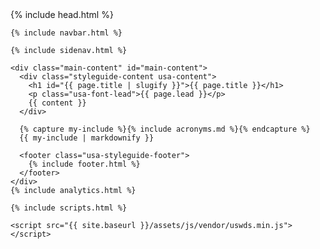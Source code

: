 <!DOCTYPE html>
<!--[if lt IE 9]><html class="lt-ie9"><![endif]-->
<!--[if gt IE 8]><!--><html lang="en"><!--<![endif]-->

  <head>
    {% include head.html %}
  </head>

  <body class="{{ page.title | slugify }}">

  	{% include navbar.html %}

  	{% include sidenav.html %}

    <div class="main-content" id="main-content">
      <div class="styleguide-content usa-content">
        <h1 id="{{ page.title | slugify }}">{{ page.title }}</h1>
        <p class="usa-font-lead">{{ page.lead }}</p>
        {{ content }}
      </div>

      {% capture my-include %}{% include acronyms.md %}{% endcapture %}
      {{ my-include | markdownify }}

      <footer class="usa-styleguide-footer">
        {% include footer.html %}
      </footer>
    </div>
    {% include analytics.html %}

    {% include scripts.html %}

    <script src="{{ site.baseurl }}/assets/js/vendor/uswds.min.js"></script>

  </body>

</html>
